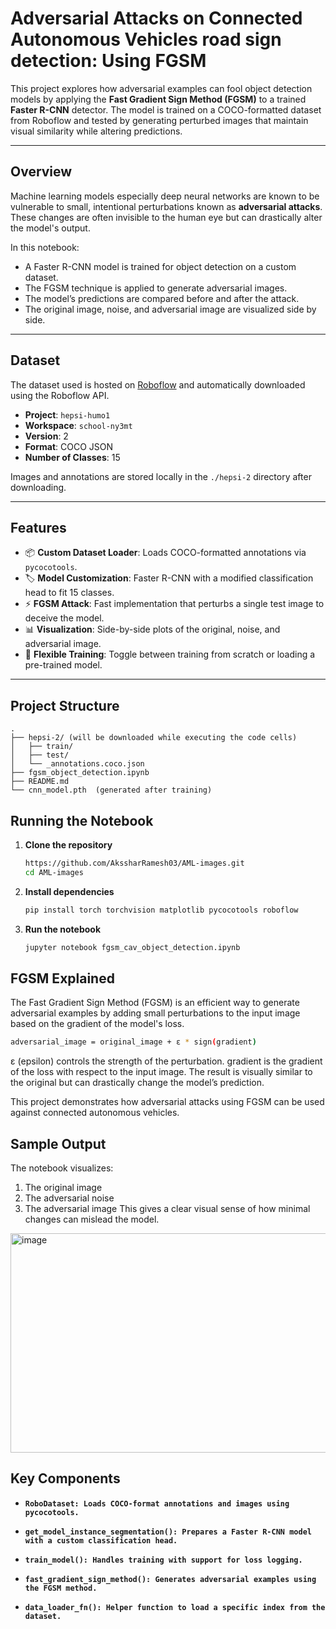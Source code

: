 # Adversarial Attacks on Connected Autonomous Vehicles road sign detection: Using FGSM

This project explores how adversarial examples can fool object detection models by applying the **Fast Gradient Sign Method (FGSM)** to a trained **Faster R-CNN** detector. The model is trained on a COCO-formatted dataset from Roboflow and tested by generating perturbed images that maintain visual similarity while altering predictions.

---

## Overview

Machine learning models especially deep neural networks are known to be vulnerable to small, intentional perturbations known as **adversarial attacks**. These changes are often invisible to the human eye but can drastically alter the model's output.

In this notebook:
- A Faster R-CNN model is trained for object detection on a custom dataset.
- The FGSM technique is applied to generate adversarial images.
- The model’s predictions are compared before and after the attack.
- The original image, noise, and adversarial image are visualized side by side.

---

## Dataset

The dataset used is hosted on [Roboflow](https://roboflow.com) and automatically downloaded using the Roboflow API.

- **Project**: `hepsi-humo1`
- **Workspace**: `school-ny3mt`
- **Version**: 2
- **Format**: COCO JSON
- **Number of Classes**: 15

Images and annotations are stored locally in the `./hepsi-2` directory after downloading.

---

## Features

- 📦 **Custom Dataset Loader**: Loads COCO-formatted annotations via `pycocotools`.
- 🏷️ **Model Customization**: Faster R-CNN with a modified classification head to fit 15 classes.
- ⚡ **FGSM Attack**: Fast implementation that perturbs a single test image to deceive the model.
- 📊 **Visualization**: Side-by-side plots of the original, noise, and adversarial image.
- 🔁 **Flexible Training**: Toggle between training from scratch or loading a pre-trained model.

---

## Project Structure

```plaintext
.
├── hepsi-2/ (will be downloaded while executing the code cells)
│   ├── train/
│   ├── test/
│   └── _annotations.coco.json
├── fgsm_object_detection.ipynb
├── README.md
└── cnn_model.pth  (generated after training)
```
## Running the Notebook

1. **Clone the repository**
   ```bash
   https://github.com/AkssharRamesh03/AML-images.git
   cd AML-images
   ```

2. **Install dependencies**
   ```bash
   pip install torch torchvision matplotlib pycocotools roboflow
   ```

4. **Run the notebook**
   ```bash
   jupyter notebook fgsm_cav_object_detection.ipynb
   ```
## FGSM Explained
The Fast Gradient Sign Method (FGSM) is an efficient way to generate adversarial examples by adding small perturbations to the input image based on the gradient of the model's loss.
```bash
adversarial_image = original_image + ε * sign(gradient)
```
ε (epsilon) controls the strength of the perturbation.
gradient is the gradient of the loss with respect to the input image.
The result is visually similar to the original but can drastically change the model’s prediction.

This project demonstrates how adversarial attacks using FGSM can be used against connected autonomous vehicles.

## Sample Output
The notebook visualizes:
1. The original image
2. The adversarial noise
3. The adversarial image
This gives a clear visual sense of how minimal changes can mislead the model.

<img width="939" height="351" alt="image" src="https://github.com/user-attachments/assets/c363a824-67e9-4662-9a47-7b6322119ac5" />

## Key Components
- **` RoboDataset: Loads COCO-format annotations and images using pycocotools. `**

- **` get_model_instance_segmentation(): Prepares a Faster R-CNN model with a custom classification head. `**

- **` train_model(): Handles training with support for loss logging. `**

- **` fast_gradient_sign_method(): Generates adversarial examples using the FGSM method. `**

- **` data_loader_fn(): Helper function to load a specific index from the dataset. `**



